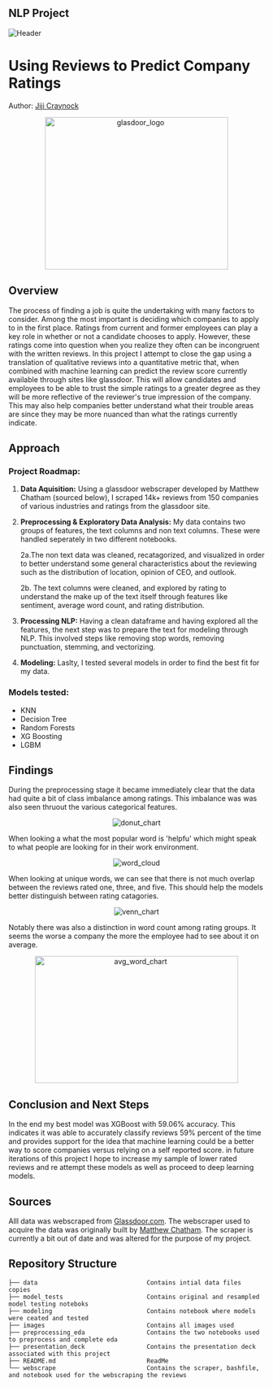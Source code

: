 ## NLP Project 

<p><img src="/images/businessbanner.webp" alt="Header"></p>

# Using Reviews to Predict Company Ratings
Author: [Jiji Craynock](https://github.com/DataOnATangent)

<p align="center"><img width="360" height="300" src="/images/gdlogo.png" alt="glasdoor_logo"></p>


## Overview 
The process of finding a job is quite the undertaking with many factors to consider. Among the most important is deciding which companies to apply to in the first place. Ratings from current and former employees can play a key role in whether or not a candidate chooses to apply. However, these ratings come into question when you realize they often can be incongruent with the written reviews. In this project I attempt to close the gap using a translation of qualitative reviews into a quantitative metric that, when combined with machine learning can predict the review score currently available through sites like glassdoor. This will allow candidates and employees to be able to trust the simple ratings to a greater degree as they will be more reflective of the reviewer's true impression of the company. This may also help companies better understand what their trouble areas are since they may be more nuanced than what the ratings currently indicate.

## Approach

### Project Roadmap:

1. **Data Aquisition:** Using a glassdoor webscraper developed by Matthew Chatham (sourced below), I scraped 14k+ reviews from 150 companies of various industries and ratings from the glassdoor site.

2. **Preprocessing & Exploratory Data Analysis:** My data contains two groups of features, the text columns and non text columns. These were handled seperately in two different notebooks. 
    
    2a.The non text data was cleaned, recatagorized, and visualized in order to better understand some general characteristics about the reviewing such as the distribution of location, opinion of CEO, and outlook. 
    
    2b. The text columns were cleaned, and explored by rating to understand the make up of the text itself through features like sentiment, average word count, and rating distribution. 

3. **Processing NLP:** Having a clean dataframe and having explored all the features, the next step was to prepare the text for modeling through NLP. This involved steps like removing stop words, removing punctuation, stemming, and vectorizing.

4. **Modeling:** Laslty, I tested several models in order to find the best fit for my data. 

### Models tested:

* KNN
* Decision Tree 
* Random Forests 
* XG Boosting 
* LGBM


## Findings

During the preprocessing stage it became immediately clear that the data had quite a bit of class imbalance among ratings. This imbalance was was also seen thruout the various categorical features.

<p align="center"><img src="/images/rd_donut.png" alt="donut_chart"></p>

When looking a what the most popular word is 'helpfu' which might speak to what people are looking for in their work environment. 

<p align="center">
    <img src="/images/word_cloud_all.png" alt="word_cloud">
</p>

When looking at unique words, we can see that there is not much overlap between the reviews rated one, three, and five. This should help the models better distinguish between rating catagories.

<p align="center"> <img src="/images/vennu.png" alt="venn_chart"></p>

Notably there was also a distinction in word count among rating groups. It seems the worse a company the more the employee had to see about it on average.

<p align="center"><img width="400" height="250" src="/images/aw_rating.png" alt="avg_word_chart"></p> 

## Conclusion and Next Steps

In the end my best model was XGBoost with 59.06% accuracy. This indicates it was able to accurately classify reviews 59% percent of the time and provides support for the idea that machine learning could be a better way to score companies versus relying on a self reported score. in future iterations of this project I hope to increase my sample of lower rated reviews and re attempt these models as well as proceed to deep learning models.


## Sources

Alll data was webscraped from [Glassdoor.com](https://glassdoor.com). The webscraper used to acquire the data was originally built by [Matthew Chatham](https://github.com/MatthewChatham/glassdoor-review-scraper). The scraper is currently a bit out of date and was altered for the purpose of my project.

## Repository Structure
    
    ├── data                              Contains intial data files copies 
    ├── model_tests                       Contains original and resampled model testing noteboks    
    ├── modeling                          Contains notebook where models were ceated and tested
    ├── images                            Contains all images used
    ├── preprocessing_eda                 Contains the two notebooks used to preprocess and complete eda
    ├── presentation_deck                 Contains the presentation deck associated with this project
    ├── README.md                         ReadMe
    └── webscrape                         Contains the scraper, bashfile, and notebook used for the webscraping the reviews